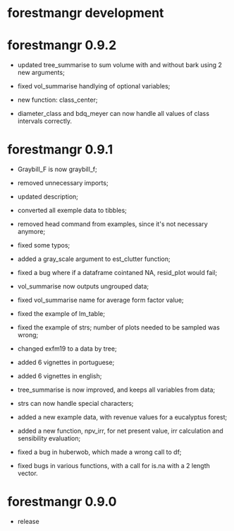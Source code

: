 # forestmangr development

# forestmangr 0.9.2

* updated tree_summarise to sum volume with and without bark using 2 new arguments;

* fixed vol_summarise handlying of optional variables;

* new function: class_center;

* diameter_class and bdq_meyer can now handle all values of class intervals correctly.

# forestmangr 0.9.1

* Graybill_F is now graybill_f;

* removed unnecessary imports;

* updated description;

* converted all exemple data to tibbles;

* removed head command from examples, since it's not necessary anymore;

* fixed some typos;

* added a gray_scale argument to est_clutter function;

* fixed a bug where if a dataframe cointaned NA, resid_plot would fail;

* vol_summarise now outputs ungrouped data;

* fixed vol_summarise name for average form factor value;

* fixed the example of lm_table;

* fixed the example of strs; number of plots needed to be sampled was wrong;

* changed exfm19 to a data by tree;

* added 6 vignettes in portuguese;

* added 6 vignettes in english;

* tree_summarise is now improved, and keeps all variables from data;

* strs can now handle special characters;

* added a new example data, with revenue values for a eucalyptus forest;

* added a new function, npv_irr, for net present value, irr calculation and sensibility evaluation;

* fixed a bug in huberwob, which made a wrong call to df;

* fixed bugs in various functions, with a call for is.na with a 2 length vector.

# forestmangr 0.9.0

* release